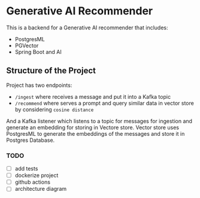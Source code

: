# Generative AI Recommender

This is a backend for a Generative AI recommender that includes:
- PostgresML
- PGVector
- Spring Boot and AI

## Structure of the Project

Project has two endpoints:
- `/ingest` where receives a message and put it into a Kafka topic
- `/recommend` where serves a prompt and query similar data in vector store by considering `cosine distance`

And a Kafka listener which listens to a topic for messages for ingestion and generate an embedding for storing in Vectore store.
Vector store uses PostgresML to generate the embeddings of the messages and store it in Postgres Database.

### TODO
- [ ] add tests
- [ ] dockerize project
- [ ] github actions
- [ ] architecture diagram
